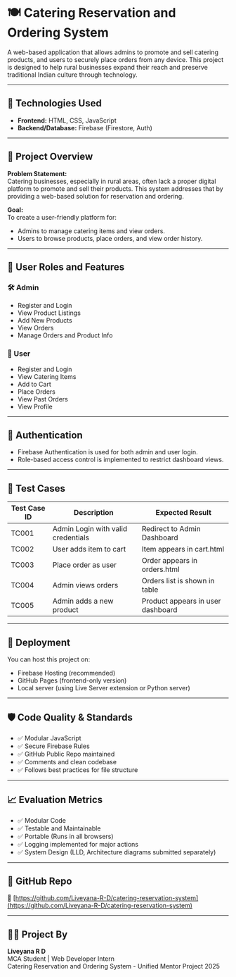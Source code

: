 # 🍽️ Catering Reservation and Ordering System

A web-based application that allows admins to promote and sell catering products, and users to securely place orders from any device. This project is designed to help rural businesses expand their reach and preserve traditional Indian culture through technology.

---

## 🔧 Technologies Used

- **Frontend:** HTML, CSS, JavaScript  
- **Backend/Database:** Firebase (Firestore, Auth)

---

## 🎯 Project Overview

**Problem Statement:**  
Catering businesses, especially in rural areas, often lack a proper digital platform to promote and sell their products. This system addresses that by providing a web-based solution for reservation and ordering.

**Goal:**  
To create a user-friendly platform for:
- Admins to manage catering items and view orders.
- Users to browse products, place orders, and view order history.

---

## 👤 User Roles and Features

### 🛠️ Admin
- Register and Login
- View Product Listings
- Add New Products
- View Orders
- Manage Orders and Product Info

### 🙋 User
- Register and Login
- View Catering Items
- Add to Cart
- Place Orders
- View Past Orders
- View Profile

---

## 🔐 Authentication

- Firebase Authentication is used for both admin and user login.
- Role-based access control is implemented to restrict dashboard views.

---

## 🧪 Test Cases

| Test Case ID | Description                        | Expected Result                    |
|--------------|------------------------------------|-------------------------------------|
| TC001        | Admin Login with valid credentials | Redirect to Admin Dashboard        |
| TC002        | User adds item to cart             | Item appears in cart.html          |
| TC003        | Place order as user                | Order appears in orders.html       |
| TC004        | Admin views orders                 | Orders list is shown in table      |
| TC005        | Admin adds a new product           | Product appears in user dashboard  |

---

## 🚀 Deployment

You can host this project on:
- Firebase Hosting (recommended)
- GitHub Pages (frontend-only version)
- Local server (using Live Server extension or Python server)

---

## 🛡️ Code Quality & Standards

- ✅ Modular JavaScript
- ✅ Secure Firebase Rules
- ✅ GitHub Public Repo maintained
- ✅ Comments and clean codebase
- ✅ Follows best practices for file structure

---

## 📈 Evaluation Metrics

- ✅ Modular Code  
- ✅ Testable and Maintainable  
- ✅ Portable (Runs in all browsers)  
- ✅ Logging implemented for major actions  
- ✅ System Design (LLD, Architecture diagrams submitted separately)

---

## 📎 GitHub Repo

🔗 [https://github.com/Liveyana-R-D/catering-reservation-system](https://github.com/Liveyana-R-D/catering-reservation-system)

---

## 👩‍🏫 Project By

**Liveyana R D**  
MCA Student | Web Developer Intern  
Catering Reservation and Ordering System - Unified Mentor Project 2025


